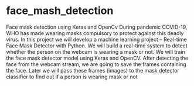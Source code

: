 # face_mash_detection
Face mask detection using Keras and OpenCv
During pandemic COVID-19, WHO has made wearing masks compulsory to protect against this deadly virus. In this project we will develop a machine learning project – Real-time Face Mask Detector with Python.
We will build a real-time system to detect whether the person on the webcam is wearing a mask or not. We will train the face mask detector model using Keras and OpenCV.
After detecting the face from the webcam stream, we are going to save the frames containing the face. Later we will pass these frames (images) to the mask detector classifier to find out if a person is wearing mask or not
